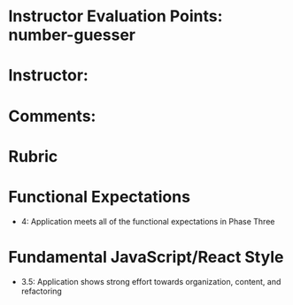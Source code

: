 # Instructor Evaluation Points: number-guesser
# Instructor:
# Comments:

# Rubric

# Functional Expectations

* 4: Application meets all of the functional expectations in Phase Three

# Fundamental JavaScript/React Style

* 3.5: Application shows strong effort towards organization, content, and refactoring
